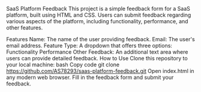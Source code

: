 SaaS Platform Feedback
This project is a simple feedback form for a SaaS platform, built using HTML and CSS. Users can submit feedback regarding various aspects of the platform, including functionality, performance, and other features.

Features
Name: The name of the user providing feedback.
Email: The user's email address.
Feature Type: A dropdown that offers three options:
Functionality
Performance
Other
Feedback: An additional text area where users can provide detailed feedback.
How to Use
Clone this repository to your local machine:
bash
Copy code
git clone https://github.com/AS78293/saas-platform-feedback.git
Open index.html in any modern web browser.
Fill in the feedback form and submit your feedback.
